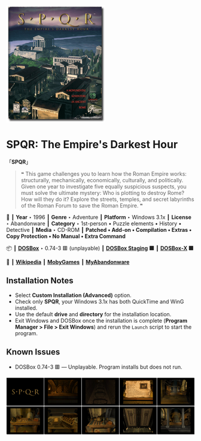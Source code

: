 ![](Thumbnail.png "application-thumbnail")

# SPQR: The Empire's Darkest Hour

「**SPQR**」

> ❝ This game challenges you to learn how the Roman Empire works: structurally, mechanically, economically, culturally, and politically. Given one year to investigate five equally suspicious suspects, you must solve the ultimate mystery: Who is plotting to destroy Rome? How will they do it? Explore the streets, temples, and secret labyrinths of the Roman Forum to save the Roman Empire. ❞
>

📌 ┃ **Year** ‣ 1996 ┃ **Genre** ‣ Adventure ┃ **Platform** ‣ Windows 3.1x ┃ **License** ‣ Abandonware ┃ **Category** ‣ 1st-person • Puzzle elements • History • Detective ┃ **Media** ‣ CD-ROM ┃ **Patched • Add-on • Compilation • Extras • Copy Protection • No Manual • Extra Command** 

📦 ┃ **[DOSBox](https://www.dosbox.com/)** ‣ 0.74-3 🟥 (unplayable) ┃ **[DOSBox Staging](https://dosbox-staging.github.io/) 🟩** ┃ **[DOSBox-X](https://dosbox-x.com/) 🟩** 

📎 ┃ **[Wikipedia](https://en.wikipedia.org/wiki/SPQR:_The_Empire%27s_Darkest_Hour)** ┃ **[MobyGames](https://www.mobygames.com/game/2664/spqr-the-empires-darkest-hour/)** ┃ **[MyAbandonware](https://www.myabandonware.com/game/spqr-the-empire-s-darkest-hour-3qe)** 

## Installation Notes
- Select **Custom Installation (Advanced)** option.
- Check only **SPQR**, your Windows 3.1x has both QuickTime and WinG installed.
- Use the default **drive** and **directory** for the installation location.
- Exit Windows and DOSBox once the installation is complete (**Program Manager > File > Exit Windows**) and rerun the `Launch` script to start the program.

## Known Issues
- DOSBox 0.74-3 🟥 — Unplayable. Program installs but does not run.

![](Montage.png "SPQR: The Empire's Darkest Hour")

